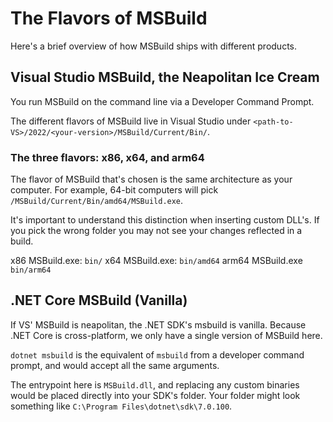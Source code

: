 # The Flavors of MSBuild
Here's a brief overview of how MSBuild ships with different products.

## Visual Studio MSBuild, the Neapolitan Ice Cream
You run MSBuild on the command line via a Developer Command Prompt.

The different flavors of MSBuild live in Visual Studio under `<path-to-VS>/2022/<your-version>/MSBuild/Current/Bin/`.

### The three flavors: x86, x64, and arm64
The flavor of MSBuild that's chosen is the same architecture as your computer. For example, 64-bit computers will pick `/MSBuild/Current/Bin/amd64/MSBuild.exe`.

It's important to understand this distinction when inserting custom DLL's. If you pick the wrong folder you may not see your changes reflected in a build.

x86 MSBuild.exe: `bin/`
x64 MSBuild.exe: `bin/amd64`
arm64 MSBuild.exe `bin/arm64`

## .NET Core MSBuild (Vanilla)
If VS' MSBuild is neapolitan, the .NET SDK's msbuild is vanilla. Because .NET Core is cross-platform, we only have a single version of MSBuild here.

`dotnet msbuild` is the equivalent of `msbuild` from a developer command prompt, and would accept all the same arguments.

The entrypoint here is `MSBuild.dll`, and replacing any custom binaries would be placed directly into your SDK's folder. Your folder might look something like `C:\Program Files\dotnet\sdk\7.0.100`.